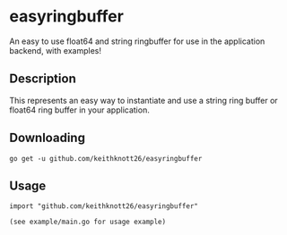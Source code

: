 # easyringbuffer
An easy to use float64 and string ringbuffer for use in the application backend, with examples!

## Description
This represents an easy way to instantiate and use a string ring buffer or float64 ring buffer in your application.

## Downloading
```
go get -u github.com/keithknott26/easyringbuffer
```

## Usage
```
import "github.com/keithknott26/easyringbuffer"

(see example/main.go for usage example)
```